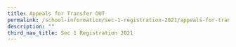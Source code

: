 ```yaml
---
title: Appeals for Transfer OUT
permalink: /school-information/sec-1-registration-2021/appeals-for-transfer-out/
description: ""
third_nav_title: Sec 1 Registration 2021
---
```

